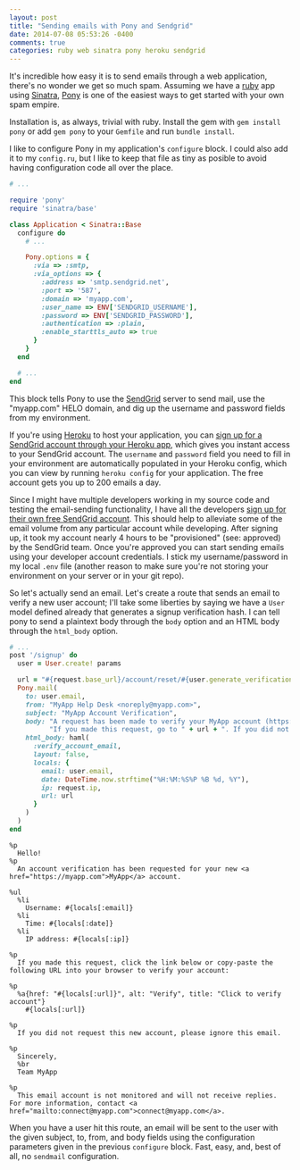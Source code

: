 ```yaml
---
layout: post
title: "Sending emails with Pony and Sendgrid"
date: 2014-07-08 05:53:26 -0400
comments: true
categories: ruby web sinatra pony heroku sendgrid
---
```


It's incredible how easy it is to send emails through a web application, there's no wonder we get so much spam. Assuming we have a [ruby](http://ruby-lang.org) app using [Sinatra](http://sinatrarb.com), [Pony](http://adam.herokuapp.com/past/2008/11/2/pony_the_express_way_to_send_email_from_ruby/) is one of the easiest ways to get started with your own spam empire.

Installation is, as always, trivial with ruby. Install the gem with `gem install pony` or add `gem pony` to your `Gemfile` and run `bundle install`.

I like to configure Pony in my application's `configure` block. I could also add it to my `config.ru`, but I like to keep that file as tiny as posible to avoid having configuration code all over the place.

``` ruby web.rb
# ...

require 'pony'
require 'sinatra/base'

class Application < Sinatra::Base
  configure do
    # ...

    Pony.options = {
      :via => :smtp,
      :via_options => {
        :address => 'smtp.sendgrid.net',
        :port => '587',
        :domain => 'myapp.com',
        :user_name => ENV['SENDGRID_USERNAME'],
        :password => ENV['SENDGRID_PASSWORD'],
        :authentication => :plain,
        :enable_starttls_auto => true
      }
    }
  end

  # ...
end
```

This block tells Pony to use the [SendGrid](http://sendgrid.com/) server to send mail, use the "myapp.com" HELO domain, and dig up the username and password fields from my environment.

If you're using [Heroku](https://heroku.com) to host your application, you can [sign up for a SendGrid account through your Heroku app](https://addons.heroku.com/sendgrid), which gives you instant access to your SendGrid account. The `username` and `password` field you need to fill in your environment are automatically populated in your Heroku config, which you can view by running `heroku config` for your application. The free account gets you up to 200 emails a day.

Since I might have multiple developers working in my source code and testing the email-sending functionality, I have all the developers [sign up for their own free SendGrid account](https://sendgrid.com/user/signup). This should help to alleviate some of the email volume from any particular account while developing. After signing up, it took my account nearly 4 hours to be "provisioned" (see: approved) by the SendGrid team. Once you're approved you can start sending emails using your developer account credentials. I stick my username/password in my local `.env` file (another reason to make sure you're not storing your environment on your server or in your git repo).

So let's actually send an email. Let's create a route that sends an email to verify a new user account; I'll take some liberties by saying we have a `User` model defined already that generates a signup verification hash. I can tell pony to send a plaintext body through the `body` option and an HTML body through the `html_body` option.

``` ruby web.rb
# ...
post '/signup' do
  user = User.create! params

  url = "#{request.base_url}/account/reset/#{user.generate_verification_hash}"
  Pony.mail(
    to: user.email,
    from: "MyApp Help Desk <noreply@myapp.com>",
    subject: "MyApp Account Verification",
    body: "A request has been made to verify your MyApp account (https://myapp.com)." +
          "If you made this request, go to " + url + ". If you did not make this request, ignore this email.",
    html_body: haml(
      :verify_account_email,
      layout: false,
      locals: {
        email: user.email,
        date: DateTime.now.strftime("%H:%M:%S%P %B %d, %Y"),
        ip: request.ip,
        url: url
      }
    )
  )
end
```

``` haml views/verify_account_email.rb
%p
  Hello!
%p
  An account verification has been requested for your new <a href="https://myapp.com">MyApp</a> account.

%ul
  %li
    Username: #{locals[:email]}
  %li
    Time: #{locals[:date]}
  %li
    IP address: #{locals[:ip]}

%p
  If you made this request, click the link below or copy-paste the following URL into your browser to verify your account:

%p
  %a{href: "#{locals[:url]}", alt: "Verify", title: "Click to verify account"}
    #{locals[:url]}

%p
  If you did not request this new account, please ignore this email.

%p
  Sincerely,
  %br
  Team MyApp

%p
  This email account is not monitored and will not receive replies. For more information, contact <a href="mailto:connect@myapp.com">connect@myapp.com</a>.
```

When you have a user hit this route, an email will be sent to the user with the given subject, to, from, and body fields using the configuration parameters given in the previous `configure` block. Fast, easy, and, best of all, no `sendmail` configuration.
